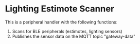 # Lighting Estimote Scanner
This is a peripheral handler with the following functions:
1. Scans for BLE peripherals (estimotes, lighting sensors) 
2. Publishes the sensor data on the MQTT topic "gateway-data"
